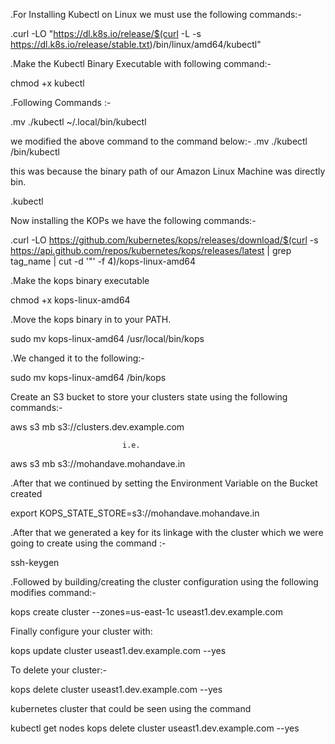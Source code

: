 .For Installing Kubectl on Linux we must use the following commands:-


.curl -LO "https://dl.k8s.io/release/$(curl -L -s https://dl.k8s.io/release/stable.txt)/bin/linux/amd64/kubectl"

.Make the Kubectl Binary Executable with following command:-

chmod +x kubectl

.Following Commands :-
   
.mv ./kubectl ~/.local/bin/kubectl
                                  
we modified the above command to the command below:-
.mv ./kubectl /bin/kubectl

this was because the binary path of our Amazon Linux Machine was directly bin.

.kubectl

Now installing the KOPs we have the following commands:-

.curl -LO https://github.com/kubernetes/kops/releases/download/$(curl -s https://api.github.com/repos/kubernetes/kops/releases/latest | grep tag_name | cut -d '"' -f 4)/kops-linux-amd64

.Make the kops binary executable 

chmod +x kops-linux-amd64

.Move the kops binary in to your PATH. 

sudo mv kops-linux-amd64 /usr/local/bin/kops

.We changed it to the following:-

sudo mv kops-linux-amd64 /bin/kops


Create an S3 bucket to store your clusters state using the following commands:-




aws s3 mb s3://clusters.dev.example.com 

                             i.e.
                             
                             
aws s3 mb s3://mohandave.mohandave.in


.After that we continued by setting the Environment Variable on the Bucket created


export KOPS_STATE_STORE=s3://mohandave.mohandave.in


.After that we generated a key for its linkage with the cluster which we were going to create using the command :-



ssh-keygen




.Followed by building/creating the cluster configuration using the following modifies command:-


kops create cluster --zones=us-east-1c useast1.dev.example.com



Finally configure your cluster with:


kops update cluster useast1.dev.example.com --yes


To delete your cluster:-





kops delete cluster useast1.dev.example.com --yes






kubernetes cluster that could be seen using the command 



kubectl get nodes
kops delete cluster useast1.dev.example.com --yes




